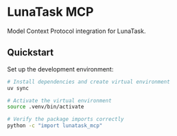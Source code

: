 # LunaTask MCP

Model Context Protocol integration for LunaTask.

## Quickstart

Set up the development environment:

```bash
# Install dependencies and create virtual environment
uv sync

# Activate the virtual environment
source .venv/bin/activate

# Verify the package imports correctly
python -c "import lunatask_mcp"
```
